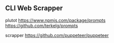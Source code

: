 ## CLI Web Scrapper

<!-- command line
https://github.com/klaussinani/qoa -->

plutot
https://www.npmjs.com/package/prompts
https://github.com/terkelg/prompts




scrapper
https://github.com/puppeteer/puppeteer

